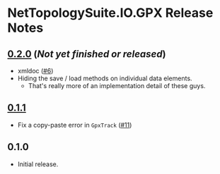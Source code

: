# NetTopologySuite.IO.GPX Release Notes

## [0.2.0](https://github.com/NetTopologySuite/NetTopologySuite.IO.GPX/milestone/2) (*Not yet finished or released*)
- xmldoc ([#6](https://github.com/NetTopologySuite/NetTopologySuite.IO.GPX/issues/6))
- Hiding the save / load methods on individual data elements.
    - That's really more of an implementation detail of these guys.

## [0.1.1](https://github.com/NetTopologySuite/NetTopologySuite.IO.GPX/milestone/3)
- Fix a copy-paste error in `GpxTrack` ([#11](https://github.com/NetTopologySuite/NetTopologySuite.IO.GPX/issues/11))

## 0.1.0
- Initial release.
